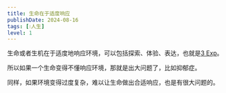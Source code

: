 ```yaml
---
title: 生命在于适度响应
publishDate: 2024-08-16
tags: [💧人生]
level: 1
---
```


生命或者生机在于适度地响应环境，可以包括探索、体验、表达，也就是[3 Exp](/xyy/20240723a)。

所以如果一个生命变得不懂响应环境，那就是出大问题了，比如抑郁症。

同样，如果环境变得过度复杂，难以让生命做出合适响应，也是有很大问题的。

